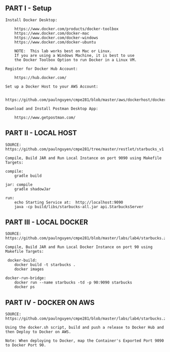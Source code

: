 
## PART I - Setup

    Install Docker Desktop: 

        https://www.docker.com/products/docker-toolbox
        https://www.docker.com/docker-mac
        https://www.docker.com/docker-windows
        https://www.docker.com/docker-ubuntu

        NOTE:  This lab works best on Mac or Linux. 
        If you are using a Windows Machine, it is best to use
        the Docker Toolbox Option to run Docker in a Linux VM. 

    Register for Docker Hub Account:

        https://hub.docker.com/

    Set up a Docker Host to your AWS Account:

		https://github.com/paulnguyen/cmpe281/blob/master/aws/dockerhost/dockerhost.md

    Download and Install Postman Desktop App:

        https://www.getpostman.com/


## PART II - LOCAL HOST

	SOURCE:  https://github.com/paulnguyen/cmpe281/tree/master/restlet/starbucks_v1

	Compile, Build JAR and Run Local Instance on port 9090 using Makefile Targets:

	compile:
	    gradle build

	jar: compile
	    gradle shadowJar

	run: 
	    echo Starting Service at:  http://localhost:9090
	    java -cp build/libs/starbucks-all.jar api.StarbucksServer


## PART III - LOCAL DOCKER

	SOURCE:  https://github.com/paulnguyen/cmpe281/blob/master/labs/lab4/starbucks.zip

	Compile, Build JAR and Run Local Docker Instance on port 90 using Makefile Targets:

	 docker-build: 
	    docker build -t starbucks .
	    docker images

	docker-run-bridge:
	    docker run --name starbucks -td -p 90:9090 starbucks
	    docker ps


## PART IV -  DOCKER ON AWS

	SOURCE:  https://github.com/paulnguyen/cmpe281/blob/master/labs/lab4/starbucks.zip

	Using the docker.sh script, build and push a release to Docker Hub and then Deploy to Docker on AWS.

	Note: When deploying to Docker, map the Container's Exported Port 9090 to Docker Port 90.



